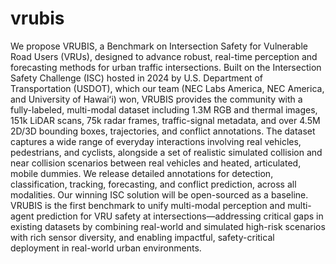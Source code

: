 # vrubis

We propose VRUBIS, a Benchmark on Intersection Safety for Vulnerable Road Users (VRUs), designed to advance robust, real-time perception and forecasting methods for urban traffic intersections. Built on the Intersection Safety Challenge (ISC) hosted in 2024 by U.S. Department of Transportation (USDOT), which our team (NEC Labs America, NEC America, and University of Hawaiʻi) won, VRUBIS provides the community with a fully-labeled, multi-modal dataset including 1.3M RGB and thermal images, 151k LiDAR scans, 75k radar frames, traffic-signal metadata, and over 4.5M 2D/3D bounding boxes, trajectories, and conflict annotations. The dataset captures a wide range of everyday interactions involving real vehicles, pedestrians, and cyclists, alongside a set of realistic simulated collision and near collision scenarios between real vehicles and heated, articulated, mobile dummies. We release detailed annotations for detection, classification, tracking, forecasting, and conflict prediction, across all modalities. Our winning ISC solution will be open-sourced as a baseline. VRUBIS is the first benchmark to unify multi-modal perception and multi-agent prediction for VRU safety at intersections—addressing critical gaps in existing datasets by combining real-world and simulated high-risk scenarios with rich sensor diversity, and enabling impactful, safety-critical deployment in real-world urban environments.

